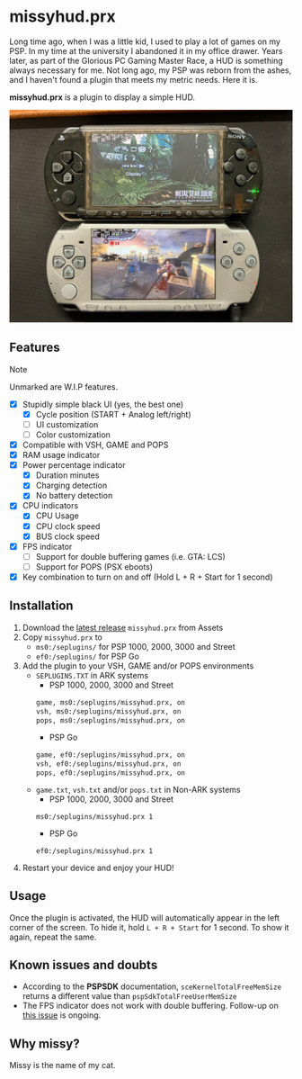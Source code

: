 # missyhud.prx
Long time ago, when I was a little kid, I used to play a lot of games on my
PSP. In my time at the university I abandoned it in my office drawer. Years later, as part of the Glorious PC Gaming Master Race,
a HUD is something always necessary for me.
Not long ago, my PSP was reborn from the ashes, and I haven't found a plugin
that meets my metric needs. Here it is.

**missyhud.prx** is a plugin to display a simple HUD.

![missyhud.prx working on a PSP 1000 XMB and PSP 2000 running Crisis Core: Final Fantasy VII](./missyhud_psp1k_psp2k.jpeg)

## Features
> [!NOTE]
> Unmarked are W.I.P features.

- [x] Stupidly simple black UI (yes, the best one)
    - [x] Cycle position (START + Analog left/right)
    - [ ] UI customization
    - [ ] Color customization
- [x] Compatible with VSH, GAME and POPS
- [x] RAM usage indicator
- [x] Power percentage indicator
    - [x] Duration minutes
    - [x] Charging detection
    - [x] No battery detection
- [x] CPU indicators
    - [x] CPU Usage
    - [x] CPU clock speed
    - [x] BUS clock speed
- [x] FPS indicator
    - [ ] Support for double buffering games (i.e. GTA: LCS)
    - [ ] Support for POPS (PSX eboots)
- [x] Key combination to turn on and off (Hold L + R + Start for 1 second)

## Installation
1. Download the [latest release](https://github.com/pebeto/missyhud.prx/releases/latest) `missyhud.prx` from Assets
2. Copy `missyhud.prx` to
    - `ms0:/seplugins/` for PSP 1000, 2000, 3000 and Street
    - `ef0:/seplugins/` for PSP Go
3. Add the plugin to your VSH, GAME and/or POPS environments
	- `SEPLUGINS.TXT` in ARK systems
		- PSP 1000, 2000, 3000 and Street
        ```
        game, ms0:/seplugins/missyhud.prx, on
        vsh, ms0:/seplugins/missyhud.prx, on
        pops, ms0:/seplugins/missyhud.prx, on
        ```
		- PSP Go
        ```
        game, ef0:/seplugins/missyhud.prx, on
        vsh, ef0:/seplugins/missyhud.prx, on
        pops, ef0:/seplugins/missyhud.prx, on
        ```
	- `game.txt`, `vsh.txt` and/or `pops.txt` in Non-ARK systems
		- PSP 1000, 2000, 3000 and Street
        ```
        ms0:/seplugins/missyhud.prx 1
        ```
		- PSP Go
        ```
        ef0:/seplugins/missyhud.prx 1
        ```
4. Restart your device and enjoy your HUD!

## Usage
Once the plugin is activated, the HUD will automatically appear in the left corner of the screen. To hide it, hold `L + R + Start` for 1 second. To show it again, repeat the same.

## Known issues and doubts
- According to the **PSPSDK** documentation, `sceKernelTotalFreeMemSize` returns a different value than `pspSdkTotalFreeUserMemSize`
- The FPS indicator does not work with double buffering. Follow-up on [this issue](https://github.com/pebeto/missyhud.prx/issues/3) is ongoing.

## Why missy?
Missy is the name of my cat.
